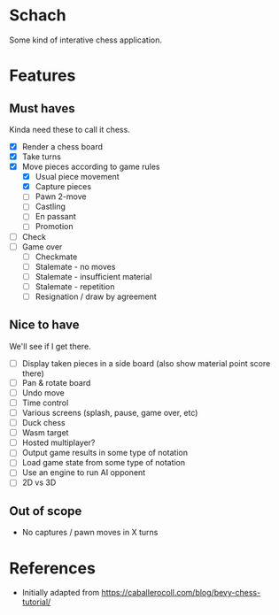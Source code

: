 # Schach

Some kind of interative chess application.

# Features

## Must haves

Kinda need these to call it chess.

- [x] Render a chess board
- [x] Take turns
- [x] Move pieces according to game rules
    - [x] Usual piece movement
    - [x] Capture pieces
    - [ ] Pawn 2-move
    - [ ] Castling
    - [ ] En passant
    - [ ] Promotion
- [ ] Check
- [ ] Game over
    - [ ] Checkmate
    - [ ] Stalemate - no moves
    - [ ] Stalemate - insufficient material
    - [ ] Stalemate - repetition
    - [ ] Resignation / draw by agreement

## Nice to have

We'll see if I get there.

- [ ] Display taken pieces in a side board (also show material point score there)
- [ ] Pan & rotate board
- [ ] Undo move
- [ ] Time control
- [ ] Various screens (splash, pause, game over, etc)
- [ ] Duck chess
- [ ] Wasm target
- [ ] Hosted multiplayer?
- [ ] Output game results in some type of notation
- [ ] Load game state from some type of notation
- [ ] Use an engine to run AI opponent
- [ ] 2D vs 3D

## Out of scope

- No captures / pawn moves in X turns

# References

- Initially adapted from https://caballerocoll.com/blog/bevy-chess-tutorial/
